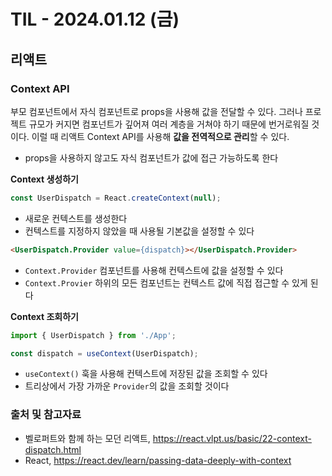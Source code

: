 # TIL - 2024.01.12 (금)
## 리액트

### Context API
부모 컴포넌트에서 자식 컴포넌트로 props을 사용해 값을 전달할 수 있다.
그러나 프로젝트 규모가 커지면 컴포넌트가 깊어져 여러 계층을 거쳐야 하기 때문에 번거로워질 것이다.
이럴 때 리액트 Context API를 사용해 **값을 전역적으로 관리**할 수 있다.
- props을 사용하지 않고도 자식 컴포넌트가 값에 접근 가능하도록 한다

**Context 생성하기**
```typescript
const UserDispatch = React.createContext(null);
```
- 새로운 컨텍스트를 생성한다
- 컨텍스트를 지정하지 않았을 때 사용될 기본값을 설정할 수 있다

```html
<UserDispatch.Provider value={dispatch}></UserDispatch.Provider>
```
- `Context.Provider` 컴포넌트를 사용해 컨텍스트에 값을 설정할 수 있다
- `Context.Provier` 하위의 모든 컴포넌트는 컨텍스트 값에 직접 접근할 수 있게 된다 

**Context 조회하기**
```typescript
import { UserDispatch } from './App';

const dispatch = useContext(UserDispatch);
```
- `useContext()` 훅을 사용해 컨텍스트에 저장된 값을 조회할 수 있다
- 트리상에서 가장 가까운 `Provider`의 값을 조회할 것이다

### 출처 및 참고자료
- 벨로퍼트와 함께 하는 모던 리액트, https://react.vlpt.us/basic/22-context-dispatch.html
- React, https://react.dev/learn/passing-data-deeply-with-context

